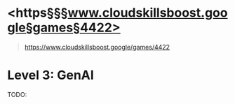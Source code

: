 # <https§§§www.cloudskillsboost.google§games§4422>
> <https://www.cloudskillsboost.google/games/4422>

# Level 3: GenAI

TODO: